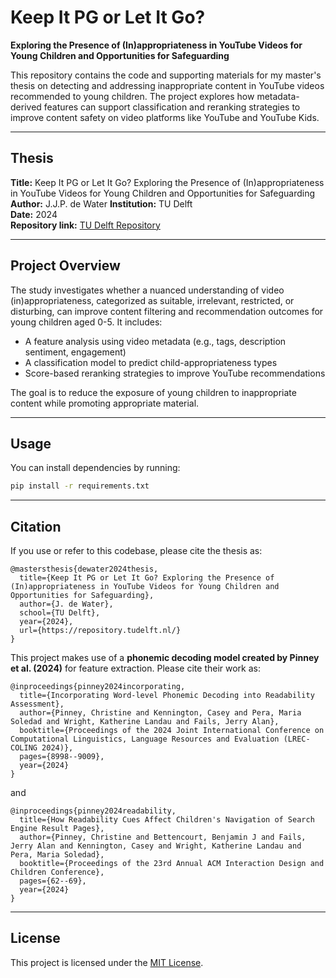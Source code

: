# Keep It PG or Let It Go?  
**Exploring the Presence of (In)appropriateness in YouTube Videos for Young Children and Opportunities for Safeguarding**

This repository contains the code and supporting materials for my master's thesis on detecting and addressing inappropriate content in YouTube videos recommended to young children. The project explores how metadata-derived features can support classification and reranking strategies to improve content safety on video platforms like YouTube and YouTube Kids.

---

## Thesis

**Title:** Keep It PG or Let It Go? Exploring the Presence of (In)appropriateness in YouTube Videos for Young Children and Opportunities for Safeguarding  
**Author:** J.J.P. de Water
**Institution:** TU Delft  
**Date:** 2024  
**Repository link:** [TU Delft Repository](https://resolver.tudelft.nl/uuid:51cb02cc-0483-43f9-9d11-4289e5de3fd7)

---

## Project Overview

The study investigates whether a nuanced understanding of video (in)appropriateness, categorized as suitable, irrelevant, restricted, or disturbing, can improve content filtering and recommendation outcomes for young children aged 0-5. It includes:

- A feature analysis using video metadata (e.g., tags, description sentiment, engagement)
- A classification model to predict child-appropriateness types
- Score-based reranking strategies to improve YouTube recommendations

The goal is to reduce the exposure of young children to inappropriate content while promoting appropriate material.

---

## Usage

You can install dependencies by running:
   ```bash
   pip install -r requirements.txt
   ```

---

## Citation

If you use or refer to this codebase, please cite the thesis as:

```
@mastersthesis{dewater2024thesis,
  title={Keep It PG or Let It Go? Exploring the Presence of (In)appropriateness in YouTube Videos for Young Children and Opportunities for Safeguarding},
  author={J. de Water},
  school={TU Delft},
  year={2024},
  url={https://repository.tudelft.nl/}
}
```

This project makes use of a **phonemic decoding model created by Pinney et al. (2024)** for feature extraction. Please cite their work as:

```
@inproceedings{pinney2024incorporating,
  title={Incorporating Word-level Phonemic Decoding into Readability Assessment},
  author={Pinney, Christine and Kennington, Casey and Pera, Maria Soledad and Wright, Katherine Landau and Fails, Jerry Alan},
  booktitle={Proceedings of the 2024 Joint International Conference on Computational Linguistics, Language Resources and Evaluation (LREC-COLING 2024)},
  pages={8998--9009},
  year={2024}
}
```

and

```
@inproceedings{pinney2024readability,
  title={How Readability Cues Affect Children's Navigation of Search Engine Result Pages},
  author={Pinney, Christine and Bettencourt, Benjamin J and Fails, Jerry Alan and Kennington, Casey and Wright, Katherine Landau and Pera, Maria Soledad},
  booktitle={Proceedings of the 23rd Annual ACM Interaction Design and Children Conference},
  pages={62--69},
  year={2024}
}
```

---

## License

This project is licensed under the [MIT License](LICENSE).
